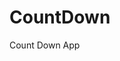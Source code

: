 # CountDown
 Count Down App
     
           
                                                         
                                                                       
                                                                       
                                                             
                                                      
                                    
                     
                
    
 
   
